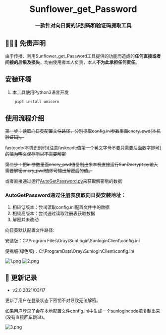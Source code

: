 <h1 align="center" >Sunflower_get_Password</h1>

<h3 align="center" >一款针对向日葵的识别码和验证码提取工具</h3>




##  👮🏻‍♀️ 免责声明

由于传播、利用Sunflower_get_Password工具提供的功能而造成的**任何直接或者间接的后果及损失**，均由使用者本人负责，本人**不为此承担任何责任**。


##  安装环境

1. 本工具使用Python3语言开发

   ```bash
	pip3 install unicorn
   ```


##  使用流程介绍

~~第一步：读取向日葵配置文件路径，分别提取config.ini参数里面encry_pwd(本机验证码)。~~

~~fastcode(本机识别码)[注意faskcode值第一个英文字母不要只需要后面数字即可]的值为明文保存所以不需要解密~~

~~第二步：把ini参数里面encry_pwd值复制出来本机直接运行SunDecrypt.py输入需要解密encry_pwd值即可输出解密后的值。~~

或者直接通过运行[AutoGetPassword.py](./AutoGetPassword.py)来获取解密后的数据

### AutoGetPassword通过注册表获取向日葵安装地址：
1. 相较低版本：尝试读取config.ini配置文件中的数据</br>
2. 相较高版本：尝试通过读取注册表获取数据</br>
3. 解密并未改动</br>


向日葵默认配置文件路径:

安装版：C:\Program Files\Oray\SunLogin\SunloginClient\config.ini

便携版(绿色版)：C:\ProgramData\Oray\SunloginClient\config.ini

![1.png](/1.png)
![2.png](/2.png)

## 👑 更新记录

- v2.0 2021/03/17

更新了用户在登录状态下密钥不对导致无法解密。

如果用户登录了会在本地配置文件config.ini中生成一个sunlogincode把复制出来(没有直接回车跳过)。

![3.png](/3.png)

